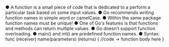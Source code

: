 ● A function is a small piece of code that is dedicated to a perform a particular task based
on some input values.
● Go recommends writing function names in simple word or camelCase.
● Within the same package function names must be unique!
● One of Go's features is that functions and methods can return multiple values.
● Go doesn’t support function overloading.
● main() and int() are predefined function names.
● Syntax:
func (receiver) name(parameters) (returns) { 
//code -> function body here 
}
